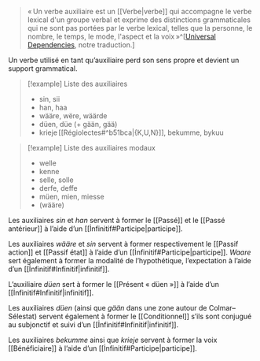 > « Un verbe auxiliaire est un [[Verbe|verbe]] qui accompagne le verbe lexical d'un groupe verbal et exprime des distinctions grammaticales qui ne sont pas portées par le verbe lexical, telles que la personne, le nombre, le temps, le mode, l'aspect et la voix »^[[Universal Dependencies](https://universaldependencies.org/u/pos/AUX_.html), notre traduction.]

Un verbe utilisé en tant qu’auxiliaire perd son sens propre et devient un support grammatical.

> [!example] Liste des auxiliaires
> - sin, sii
> - han, haa
> - wääre, wëre, wäärde
> - düen, düe (+ gään, gää)
> - krieje [[Régiolectes#^b51bca|{K,U,N}]], bekumme, bykuu


> [!example] Liste des auxiliaires modaux
> - welle
> - kenne
> - selle, solle
> - derfe, deffe
> - müen, mien, miesse
> - (wääre)

Les auxiliaires *sin* et *han* servent à former le [[Passé]] et le [[Passé antérieur]] à l’aide d’un [[İnfinitif#Participe|participe]].

Les auxiliaires *wääre* et *sin* servent à former respectivement le [[Passif action]] et [[Passif état]] à l’aide d’un [[İnfinitif#Participe|participe]]. *Waare* sert également à former la modalité de l’hypothétique, l’expectation à l’aide d’un [[İnfinitif#Infinitif|infinitif]].

L’auxiliaire *düen* sert à former le [[Présent « düen »]] à l’aide d’un [[İnfinitif#Infinitif|infinitif]].

Les auxiliaires *düen* (ainsi que *gään* dans une zone autour de Colmar–Sélestat) servent également à former le [[Conditionnel]] s’ils sont conjugué au subjonctif et suivi d’un [[İnfinitif#Infinitif|infinitif]].

Les auxiliaires _bekumme_ ainsi que _krieje_  servent à former la voix [[Bénéficiaire]] à l’aide d’un [[İnfinitif#Participe|participe]].